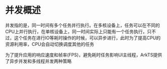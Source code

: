 # 并发概述

并发指的是，同一时间有多个任务并行执行。在多核设备上，任务可以在不同的CPU上并行执行，在单核设备上，同一时间实际上只能有一个任务执行，只不过，这个任务在进行IO等耗时操作的时候，可以异步进行，此时为了提高CPU的资源利用率，CPU会自动切换调度其他的任务

为了提升应用的响应速度和帧率(FPS)，避免耗时任务影响UI主线程，ArkTS提供了异步并发和多线程并发两种策略